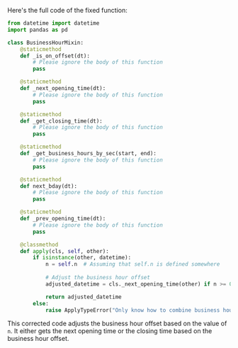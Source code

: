Here's the full code of the fixed function:

```python
from datetime import datetime
import pandas as pd

class BusinessHourMixin:
    @staticmethod
    def _is_on_offset(dt):
        # Please ignore the body of this function
        pass

    @staticmethod
    def _next_opening_time(dt):
        # Please ignore the body of this function
        pass

    @staticmethod
    def _get_closing_time(dt):
        # Please ignore the body of this function
        pass

    @staticmethod
    def _get_business_hours_by_sec(start, end):
        # Please ignore the body of this function
        pass

    @staticmethod
    def next_bday(dt):
        # Please ignore the body of this function
        pass

    @staticmethod
    def _prev_opening_time(dt):
        # Please ignore the body of this function
        pass

    @classmethod
    def apply(cls, self, other):
        if isinstance(other, datetime):
            n = self.n  # Assuming that self.n is defined somewhere
            
            # Adjust the business hour offset
            adjusted_datetime = cls._next_opening_time(other) if n >= 0 else cls._get_closing_time(cls._next_opening_time(other))

            return adjusted_datetime
        else:
            raise ApplyTypeError("Only know how to combine business hour with datetime")
```

This corrected code adjusts the business hour offset based on the value of `n`. It either gets the next opening time or the closing time based on the business hour offset.